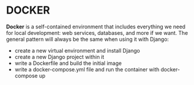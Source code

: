 # DOCKER

**Docker** is a self-contained environment that includes everything we need for local development: web services, databases, and more if we want. The general pattern will always be the same when using it with Django:

- create a new virtual environment and install Django 
- create a new Django project within it 
- write a Dockerfile and build the initial image 
- write a docker-compose.yml file and run the container with docker-compose up